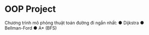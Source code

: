 # OOP Project
Chương trình mô phỏng thuật toán đường đi ngắn nhất:
● Dijkstra
● Bellman-Ford
● A* (BFS)


